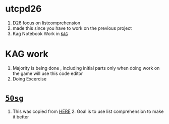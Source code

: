 # utcpd26

1. D26 focus on listcomprehension
2. made this since you have to work on the previous project 
3. Kag Notebook Work in [`KAG`](./KAG)

# KAG work 

1. Majority is being done , including initial parts only when doing work on the game will use this code editor
2. Doing Excercise 

# [`50sg`](./50sg) 

1. This was copied from [HERE](https://github.com/winiyaz/utcpd251-/tree/master/50sg)
   2. Goal is to use list comprehension to make it better

